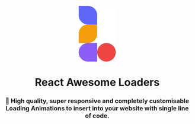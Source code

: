 <p align="center"> 
    <img src="./doc/images/logo-manifest.png" align="center" height="150"></img>
</p>

<h1 align="center">React Awesome Loaders</h1> 
<h3 align="center"> 🚀 High quality, super responsive and completely customisable <br/> Loading Animations to insert into your website with single line of code. </h3>